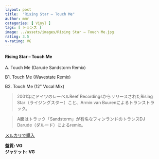 ```yaml
---
layout: post
title:  "Rising Star – Touch Me"
author: mmr
categories: [ Vinyl ]
tags: [ トランス ]
image: ../assets/images/Rising Star – Touch Me.jpg
rating: 3.5
v-rating: VG
---
```


#### Rising Star – Touch Me

A. Touch Me (Darude Sandstorm Remix)

B1. Touch Me (Wavestate Remix)

B2. Touch Me (12" Vocal Mix)

> 2001年にドイツのレーベルReef RecordingsからリリースされたRising Star（ライジングスター）こと、Armin van Buurenによるトランストラック。

> A面はトラック「Sandstorm」が有名なフィンランドのトランスDJ Darude（ダルード）によるremix。

[メルカリで購入](https://jp.mercari.com/item/m98006616824)

<div class="mt-4 mb-4 d-flex align-items-center">
<strong class="mr-1">盤質: VG</strong>
</div>
<div class="mt-4 mb-4 d-flex align-items-center">
<strong class="mr-1">ジャケット: VG</strong>
</div>
